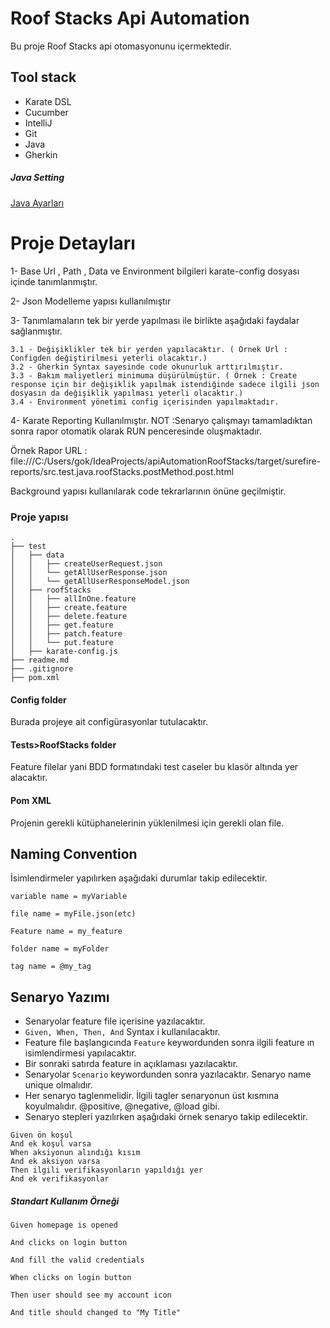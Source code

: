 <h1>Roof Stacks Api Automation</h1>
Bu proje Roof Stacks api otomasyonunu içermektedir. 
<h2>Tool stack</h2>

* Karate DSL
* Cucumber
* IntelliJ
* Git
* Java
* Gherkin

<h5>Java Setting</h5>

<a href="https://easyupload.io/lomx8h">Java Ayarları</a>

<h1>Proje Detayları</h1>

1- Base Url , Path , Data ve Environment bilgileri karate-config dosyası içinde tanımlanmıştır.

2- Json Modelleme yapısı kullanılmıştır

3- Tanımlamaların tek bir yerde yapılması ile birlikte aşağıdaki faydalar sağlanmıştır.

    3.1 - Değişiklikler tek bir yerden yapılacaktır. ( Örnek Url : Configden değiştirilmesi yeterli olacaktır.)
    3.2 - Gherkin Syntax sayesinde code okunurluk arttırılmıştır.
    3.3 - Bakım maliyetleri minimuma düşürülmüştür. ( Örnek : Create response için bir değişiklik yapılmak istendiğinde sadece ilgili json dosyasın da değişiklik yapılması yeterli olacaktır.)
    3.4 - Environment yönetimi config içerisinden yapılmaktadır.

4- Karate Reporting Kullanılmıştır. 
NOT :Senaryo çalışmayı tamamladıktan sonra rapor otomatik olarak RUN penceresinde oluşmaktadır.

Örnek Rapor URL : file:///C:/Users/gok/IdeaProjects/apiAutomationRoofStacks/target/surefire-reports/src.test.java.roofStacks.postMethod.post.html

Background yapısı kullanılarak code tekrarlarının önüne geçilmiştir.

<h3>Proje yapısı</h3>

```
.
├── test
│   ├── data
│   │   ├── createUserRequest.json
│   │   └── getAllUserResponse.json
│   │   └── getAllUserResponseModel.json
│   ├── roofStacks
│   │   ├── allInOne.feature
│   │   ├── create.feature
│   │   ├── delete.feature
│   │   ├── get.feature
│   │   ├── patch.feature
│   │   └── put.feature
│   ├── karate-config.js
├── readme.md
├── .gitignore
├── pom.xml
```


<h4>Config folder</h4>
Burada projeye ait configürasyonlar tutulacaktır.
<h4>Tests>RoofStacks folder</h4>
Feature filelar yani BDD formatındaki test caseler bu klasör altında yer alacaktır.
<h4>Pom XML</h4>
Projenin gerekli kütüphanelerinin yüklenilmesi için gerekli olan file.

<h2>Naming Convention</h2>

İsimlendirmeler yapılırken aşağıdaki durumlar takip edilecektir.

``variable name = myVariable``

``file name = myFile.json(etc)``

``Feature name = my_feature``

``folder name = myFolder``

``tag name = @my_tag``

<h2>Senaryo Yazımı</h2>

* Senaryolar feature file içerisine yazılacaktır.
* ``Given, When, Then, And`` Syntax i kullanılacaktır.
* Feature file başlangıcında ``Feature`` keywordunden sonra ilgili feature ın isimlendirmesi yapılacaktır.
* Bir sonraki satırda feature in açıklaması yazılacaktır.
* Senaryolar ``Scenario`` keywordunden sonra yazılacaktır. Senaryo name unique olmalıdır.
* Her senaryo taglenmelidir. İlgili tagler senaryonun üst kısmına koyulmalıdır. @positive, @negative, @load gibi.
* Senaryo stepleri yazılırken aşağıdaki örnek senaryo takip edilecektir.

```
Given ön koşul
And ek koşul varsa
When aksiyonun alındığı kısım 
And ek aksiyon varsa
Then ilgili verifikasyonların yapıldığı yer
And ek verifikasyonlar 
```

<h5>Standart Kullanım Örneği</h5>

```
Given homepage is opened

And clicks on login button

And fill the valid credentials

When clicks on login button

Then user should see my account icon

And title should changed to "My Title"

```




